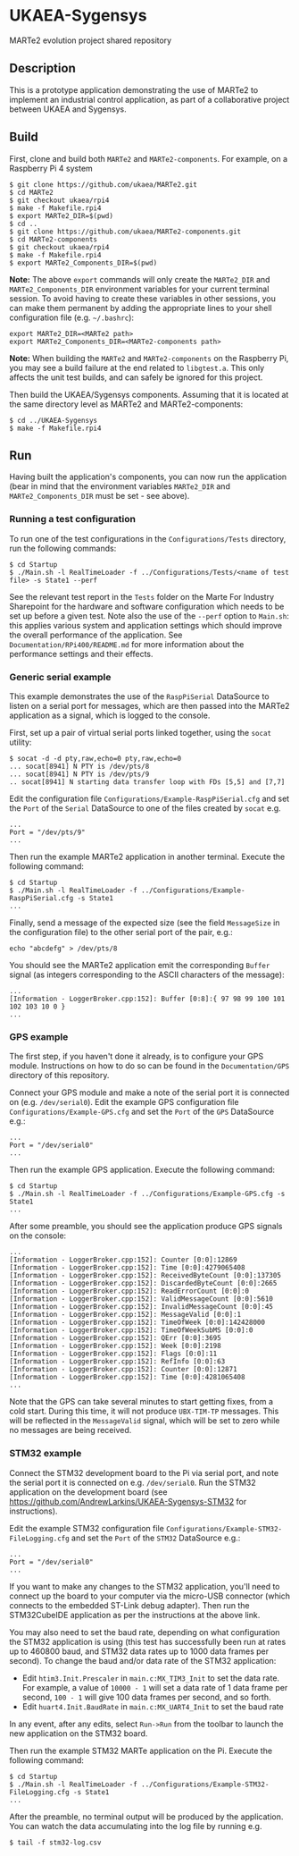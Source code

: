 # UKAEA-Sygensys

MARTe2 evolution project shared repository

## Description

This is a prototype application demonstrating the use of MARTe2 to implement an industrial control 
application, as part of a collaborative project between UKAEA and Sygensys.

## Build

First, clone and build both `MARTe2` and `MARTe2-components`. For example, on a Raspberry Pi 4 system

```
$ git clone https://github.com/ukaea/MARTe2.git
$ cd MARTe2
$ git checkout ukaea/rpi4
$ make -f Makefile.rpi4
$ export MARTe2_DIR=$(pwd)
$ cd ..
$ git clone https://github.com/ukaea/MARTe2-components.git
$ cd MARTe2-components
$ git checkout ukaea/rpi4
$ make -f Makefile.rpi4
$ export MARTe2_Components_DIR=$(pwd)
```

**Note:** The above `export` commands will only create the `MARTe2_DIR` and `MARTe2_Components_DIR` environment variables for your current terminal session. To avoid having to create these variables in other sessions, you can make them permanent by adding the appropriate lines to your shell configuration file (e.g. `~/.bashrc`):

```
export MARTe2_DIR=<MARTe2 path>
export MARTe2_Components_DIR=<MARTe2-components path>
```

**Note:** When building the `MARTe2` and `MARTe2-components` on the Raspberry Pi, you may see a build failure at the end
related to `libgtest.a`. This only affects the unit test builds, and can safely be ignored for this
project.

Then build the UKAEA/Sygensys components. Assuming that it is located at the same directory level as 
MARTe2 and MARTe2-components:

```
$ cd ../UKAEA-Sygensys
$ make -f Makefile.rpi4
```

## Run

Having built the application's components, you can now run the application (bear in mind that the
environment variables `MARTe2_DIR` and `MARTe2_Components_DIR` must be set - see above).

### Running a test configuration

To run one of the test configurations in the `Configurations/Tests` directory, run the following commands:

```
$ cd Startup
$ ./Main.sh -l RealTimeLoader -f ../Configurations/Tests/<name of test file> -s State1 --perf
```

See the relevant test report in the `Tests` folder on the Marte For Industry Sharepoint for the hardware and software configuration which needs to be set up before a given test. Note also the use of the `--perf` option to `Main.sh`: this applies various system and application settings which should improve the overall performance of the application. See `Documentation/RPi400/README.md` for more information about the performance settings and their effects.

### Generic serial example

This example demonstrates the use of the `RaspPiSerial` DataSource to listen on a serial port for 
messages, which are then passed into the MARTe2 application as a signal, which is logged to the 
console.

First, set up a pair of virtual serial ports linked together, using the `socat` utility:

```
$ socat -d -d pty,raw,echo=0 pty,raw,echo=0
... socat[8941] N PTY is /dev/pts/8
... socat[8941] N PTY is /dev/pts/9
.. socat[8941] N starting data transfer loop with FDs [5,5] and [7,7]
```

Edit the configuration file `Configurations/Example-RaspPiSerial.cfg` and set the `Port` of the 
`Serial` DataSource to one of the files created by `socat` e.g.

```
...
Port = "/dev/pts/9"
...
```

Then run the example MARTe2 application in another terminal. Execute the following command:

```
$ cd Startup
$ ./Main.sh -l RealTimeLoader -f ../Configurations/Example-RaspPiSerial.cfg -s State1
...
```

Finally, send a message of the expected size (see the field `MessageSize` in the configuration file)
to the other serial port of the pair, e.g.:

```
echo "abcdefg" > /dev/pts/8
```

You should see the MARTe2 application emit the corresponding `Buffer` signal (as integers 
corresponding to the ASCII characters of the message):

```
...
[Information - LoggerBroker.cpp:152]: Buffer [0:8]:{ 97 98 99 100 101 102 103 10 0 } 
...
```

### GPS example

The first step, if you haven't done it already, is to configure your GPS module. Instructions on how
to do so can be found in the `Documentation/GPS` directory of this repository.

Connect your GPS module and make a note of the serial port it is connected on (e.g. `/dev/serial0`).
Edit the example GPS configuration file `Configurations/Example-GPS.cfg` and set the `Port` of the 
`GPS` DataSource e.g.:

```
...
Port = "/dev/serial0"
...
```

Then run the example GPS application. Execute the following command:

```
$ cd Startup
$ ./Main.sh -l RealTimeLoader -f ../Configurations/Example-GPS.cfg -s State1
...
```

After some preamble, you should see the application produce GPS signals on the console:

```
...
[Information - LoggerBroker.cpp:152]: Counter [0:0]:12869
[Information - LoggerBroker.cpp:152]: Time [0:0]:4279065408
[Information - LoggerBroker.cpp:152]: ReceivedByteCount [0:0]:137305
[Information - LoggerBroker.cpp:152]: DiscardedByteCount [0:0]:2665
[Information - LoggerBroker.cpp:152]: ReadErrorCount [0:0]:0
[Information - LoggerBroker.cpp:152]: ValidMessageCount [0:0]:5610
[Information - LoggerBroker.cpp:152]: InvalidMessageCount [0:0]:45
[Information - LoggerBroker.cpp:152]: MessageValid [0:0]:1
[Information - LoggerBroker.cpp:152]: TimeOfWeek [0:0]:142428000
[Information - LoggerBroker.cpp:152]: TimeOfWeekSubMS [0:0]:0
[Information - LoggerBroker.cpp:152]: QErr [0:0]:3695
[Information - LoggerBroker.cpp:152]: Week [0:0]:2198
[Information - LoggerBroker.cpp:152]: Flags [0:0]:11
[Information - LoggerBroker.cpp:152]: RefInfo [0:0]:63
[Information - LoggerBroker.cpp:152]: Counter [0:0]:12871
[Information - LoggerBroker.cpp:152]: Time [0:0]:4281065408
...
```

Note that the GPS can take several minutes to start getting fixes, from a cold start. During this time,
it will not produce `UBX-TIM-TP` messages. This will be reflected in the `MessageValid` signal, which
will be set to zero while no messages are being received.

### STM32 example

Connect the STM32 development board to the Pi via serial port, and note the serial port it is connected 
on e.g. `/dev/serial0`. Run the STM32 application on the development board (see 
https://github.com/AndrewLarkins/UKAEA-Sygensys-STM32 for instructions).

Edit the example STM32 configuration file `Configurations/Example-STM32-FileLogging.cfg` and set 
the `Port` of the `STM32` DataSource e.g.:

```
...
Port = "/dev/serial0"
...
```

If you want to make any changes to the STM32 application, you'll need to connect up the board to
your computer via the micro-USB connector (which connects to the embedded ST-Link debug adapter).
Then run the STM32CubeIDE application as per the instructions at the above link.

You may also need to set the baud rate, depending on what configuration the STM32 application is 
using (this test has successfully been run at rates up to 460800 baud, and STM32 data rates up to
1000 data frames per second). To change the baud and/or data rate of the STM32 application:

* Edit `htim3.Init.Prescaler` in `main.c:MX_TIM3_Init` to set the data rate. For example, a value
  of `10000 - 1` will set a data rate of 1 data frame per second, `100 - 1` will give 100 data frames
  per second, and so forth.
* Edit `huart4.Init.BaudRate` in `main.c:MX_UART4_Init` to set the baud rate

In any event, after any edits, select `Run->Run` from the toolbar to launch the new application on
the STM32 board.

Then run the example STM32 MARTe application on the Pi. Execute the following command:

```
$ cd Startup
$ ./Main.sh -l RealTimeLoader -f ../Configurations/Example-STM32-FileLogging.cfg -s State1
...
```

After the preamble, no terminal output will be produced by the application. You can watch the data
accumulating into the log file by running e.g.

```
$ tail -f stm32-log.csv
```
